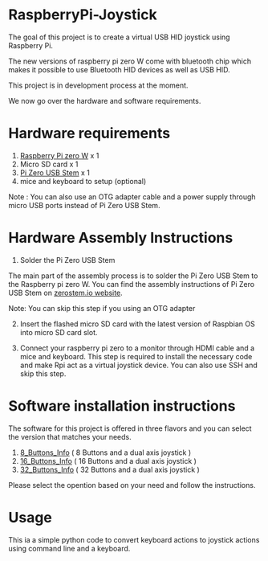 # RaspberryPi-Joystick
The goal of this project is to create a virtual USB HID joystick using Raspberry Pi. 

The new versions of raspberry pi zero W come with bluetooth chip which makes it possible to use Bluetooth HID devices as well as USB HID.

This project is in development process at the moment.

We now go over the hardware and software requirements.

# Hardware requirements  

  1. [Raspberry Pi zero W](https://www.raspberrypi.org/products/raspberry-pi-zero-w/) x 1
  2. Micro SD card x 1
  3. [Pi Zero USB Stem](https://www.sparkfun.com/products/14526) x 1
  4. mice and keyboard to setup (optional)
  
Note : You can also use an OTG adapter cable and a power supply through micro USB ports instead of Pi Zero USB Stem.

# Hardware Assembly Instructions   

  1. Solder the Pi Zero USB Stem
  
The main part of the assembly process is to solder the Pi Zero USB Stem to the Raspberry pi zero W. You can find the assembly instructions of Pi Zero USB Stem on [zerostem.io website](https://zerostem.io/installation/). 

Note: You can skip this step if you using an OTG adapter 

  2. Insert the flashed micro SD card with the latest version of Raspbian OS into micro SD card slot.
  
  3. Connect your raspberry pi zero to a monitor through HDMI cable and a mice and keyboard. This step is required to install the necessary code and make Rpi act as a virtual joystick device. You can also use SSH and skip this step. 
  
# Software installation instructions   

The software for this project is offered in three flavors and you can select the version that matches your needs.

  1. [8_Buttons_Info](https://github.com/milador/RaspberryPi-Joystick/blob/master/8_Buttons/8_Buttons_Info.md) ( 8 Buttons and a dual axis joystick )
  2. [16_Buttons_Info](https://github.com/milador/RaspberryPi-Joystick/blob/master/16_Buttons/16_Buttons_Info.md) ( 16 Buttons and a dual axis joystick )
  3. [32_Buttons_Info](https://github.com/milador/RaspberryPi-Joystick/blob/master/16_Buttons/16_Buttons_Info.md) ( 32 Buttons and a dual axis joystick )
  
Please select the opention based on your need and follow the instructions.

# Usage

This ia a simple python code to convert keyboard actions to joystick actions using command line and a keyboard.

  
  
